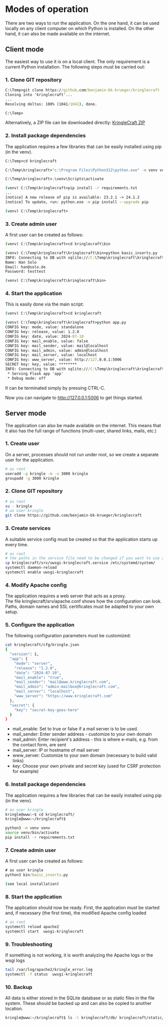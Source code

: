 # Modes of operation

There are two ways to run the application. On the one hand, it can be used locally on any client computer on which Python is installed. On the other hand, it can also be made available on the internet.

## Client mode

The easiest way to use it is on a local client. The only requirement is a current Python installation. The following steps must be carried out:

### 1. Clone GIT repository
``` cmd
C:\Temp>git clone https://github.com/benjamin-bk-krueger/kringlecraft
Cloning into 'kringlecraft'...
...
Resolving deltas: 100% (1041/1041), done.

C:\Temp>
```

Alternatively, a ZIP file can be downloaded directly: [KringleCraft ZIP](https://github.com/benjamin-bk-krueger/kringlecraft/archive/refs/heads/main.zip)

### 2. Install package dependencies

The application requires a few libraries that can be easily installed using pip (in the venv).

``` cmd
C:\Temp>cd kringlecraft

C:\Temp\kringlecraft>"c:\Program Files\Python312\python.exe" -m venv venv

C:\Temp\kringlecraft>.\venv\Scripts\activate

(venv) C:\Temp\kringlecraft>pip install -r requirements.txt
...
[notice] A new release of pip is available: 23.2.1 -> 24.1.2
[notice] To update, run: python.exe -m pip install --upgrade pip

(venv) C:\Temp\kringlecraft>
```

### 3. Create admin user

A first user can be created as follows:

``` cmd
(venv) C:\Temp\kringlecraft>cd kringlecraft\bin

(venv) C:\Temp\kringlecraft\kringlecraft\bin>python basic_inserts.py
INFO: Connecting to DB with sqlite:///C:\Temp\kringlecraft\kringlecraft\db\kringlecraft.sqlite
Name: Han Solo
Email: han@solo.de
Password: testtest

(venv) C:\Temp\kringlecraft\kringlecraft\bin>
```

### 4. Start the application

This is easily done via the main script:

``` cmd
(venv) C:\Temp\kringlecraft>cd kringlecraft

(venv) C:\Temp\kringlecraft\kringlecraft>python app.py
CONFIG key: mode, value: standalone
CONFIG key: release, value: 1.2.0
CONFIG key: date, value: 2024-07-10
CONFIG key: mail_enable, value: false
CONFIG key: mail_sender, value: mail@localhost
CONFIG key: mail_admin, value: admin@localhost
CONFIG key: mail_server, value: localhost
CONFIG key: www_server, value: http://127.0.0.1:5006
SECRET key: key, value: ********
INFO: Connecting to DB with sqlite:///C:\Temp\kringlecraft\kringlecraft\db\kringlecraft.sqlite
 * Serving Flask app 'app'
 * Debug mode: off
```

It can be terminated simply by pressing CTRL-C.  

Now you can navigate to http://127.0.0.1:5006 to get things started.

## Server mode

The application can also be made available on the internet. This means that it also has the full range of functions (multi-user, shared links, mails, etc.)

### 1. Create user

On a server, processes should not run under root, so we create a separate user for the application.

``` bash
# as root
useradd -g kringle -m -u 3000 kringle
groupadd -g 3000 kringle
```

### 2. Clone GIT repository

``` bash
# as root
su - kringle
# as user kringle
git clone https://github.com/benjamin-bk-krueger/kringlecraft
```

### 3. Create services

A suitable service config must be created so that the application starts up every time.

``` bash
# as root
# the paths in the service file need to be changed if you want to use a different user/path
cp kringlecraft/srv/uwsgi-kringlecraft.service /etc/systemd/system/
systemctl daemon-reload
systemctl enable uwsgi-kringlecraft
```

### 4. Modify Apache config

The application requires a web server that acts as a proxy.  
The file kringlecraft/srv/apache.conf shows how the configuration can look. Paths, domain names and SSL certificates must be adapted to your own setup.  

### 5. Configure the application

The following configuration parameters must be customized:  

``` bash
cat kringlecraft/cfg/kringle.json
{
  "version": 1,
  "app": {
    "mode": "server",
    "release": "1.2.0",
    "date": "2024-07-10",
    "mail_enable": "true",
    "mail_sender": "mail@www.kringlecraft.com",
    "mail_admin": "admin-mailbox@kringlecraft.com",
    "mail_server": "localhost",
    "www_server": "https://www.kringlecraft.com"
  },
  "secret": {
    "key": "secret-key-goes-here"
  }
}
```

- mail_enable: Set to true or false if a mail server is to be used.
- mail_sender: Enter sender address - customize to your own domain
- mail_admin: Enter recipient's address - this is where e-mails, e.g. from the contact form, are sent
- mail_server: IP or hostname of mail server
- www_server: Customize to your own domain (necessary to build valid links)
- key: Choose your own private and secret key (used for CSRF protection for example)

### 6. Install package dependencies

The application requires a few libraries that can be easily installed using pip (in the venv).

``` bash
# as user kringle
kringle@www:~$ cd kringlecraft/
kringle@www:~/kringlecraft$

python3 -m venv venv
source venv/bin/activate
pip install -r requirements.txt
```

### 7. Create admin user

A first user can be created as follows:

``` cmd
# as user kringle
python3 bin/basic_inserts.py

(see local installation)
```

### 8. Start the application

The application should now be ready. First, the application must be started and, if necessary (the first time), the modified Apache config loaded

``` bash
# as root
systemctl reload apache2
systemctl start  uwsgi-kringlecraft
```

### 9. Troubleshooting

If something is not working, it is worth analyzing the Apache logs or the wsgi logs

``` bash
tail /var/log/apache2/kringle_error.log
systemctl -f status  uwsgi-kringlecraft
```

### 10. Backup 

All data is either stored in the SQLite database or as static files in the file system. These should be backed up and can also be copied to another location.

``` bash
kringle@www:~/kringlecraft$ ls -l kringlecraft/db/ kringlecraft/static/uploads/
```
